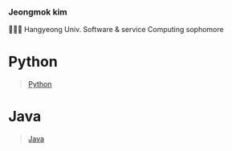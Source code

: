 ### Jeongmok kim
👨🏻‍🎓 Hangyeong Univ. Software & service Computing sophomore

# Python
> [Python](https://github.com/siggu/Python/blob/main/README.md)

# Java
> [Java](https://github.com/siggu/Java/blob/main/README.md)
